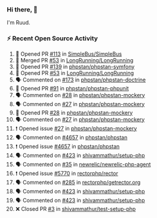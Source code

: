 ### Hi there, 👋

I'm Ruud.
 
### :zap: Recent Open Source Activity

<!--START_SECTION:activity-->
1. 💪 Opened PR [#113](https://github.com/SimpleBus/SimpleBus/pull/113) in [SimpleBus/SimpleBus](https://github.com/SimpleBus/SimpleBus)
2. 🎉 Merged PR [#53](https://github.com/LongRunning/LongRunning/pull/53) in [LongRunning/LongRunning](https://github.com/LongRunning/LongRunning)
3. 💪 Opened PR [#139](https://github.com/phpstan/phpstan-symfony/pull/139) in [phpstan/phpstan-symfony](https://github.com/phpstan/phpstan-symfony)
4. 💪 Opened PR [#53](https://github.com/LongRunning/LongRunning/pull/53) in [LongRunning/LongRunning](https://github.com/LongRunning/LongRunning)
5. 🗣 Commented on [#173](https://github.com/phpstan/phpstan-doctrine/issues/173) in [phpstan/phpstan-doctrine](https://github.com/phpstan/phpstan-doctrine)
6. 💪 Opened PR [#91](https://github.com/phpstan/phpstan-phpunit/pull/91) in [phpstan/phpstan-phpunit](https://github.com/phpstan/phpstan-phpunit)
7. 🗣 Commented on [#28](https://github.com/phpstan/phpstan-mockery/issues/28) in [phpstan/phpstan-mockery](https://github.com/phpstan/phpstan-mockery)
8. 🗣 Commented on [#27](https://github.com/phpstan/phpstan-mockery/issues/27) in [phpstan/phpstan-mockery](https://github.com/phpstan/phpstan-mockery)
9. 💪 Opened PR [#28](https://github.com/phpstan/phpstan-mockery/pull/28) in [phpstan/phpstan-mockery](https://github.com/phpstan/phpstan-mockery)
10. 🗣 Commented on [#27](https://github.com/phpstan/phpstan-mockery/issues/27) in [phpstan/phpstan-mockery](https://github.com/phpstan/phpstan-mockery)
11. ❗️ Opened issue [#27](https://github.com/phpstan/phpstan-mockery/issues/27) in [phpstan/phpstan-mockery](https://github.com/phpstan/phpstan-mockery)
12. 🗣 Commented on [#4657](https://github.com/phpstan/phpstan/issues/4657) in [phpstan/phpstan](https://github.com/phpstan/phpstan)
13. ❗️ Opened issue [#4657](https://github.com/phpstan/phpstan/issues/4657) in [phpstan/phpstan](https://github.com/phpstan/phpstan)
14. 🗣 Commented on [#423](https://github.com/shivammathur/setup-php/issues/423) in [shivammathur/setup-php](https://github.com/shivammathur/setup-php)
15. 🗣 Commented on [#35](https://github.com/newrelic/newrelic-php-agent/issues/35) in [newrelic/newrelic-php-agent](https://github.com/newrelic/newrelic-php-agent)
16. ❗️ Opened issue [#5770](https://github.com/rectorphp/rector/issues/5770) in [rectorphp/rector](https://github.com/rectorphp/rector)
17. 🗣 Commented on [#285](https://github.com/rectorphp/getrector.org/issues/285) in [rectorphp/getrector.org](https://github.com/rectorphp/getrector.org)
18. 🗣 Commented on [#423](https://github.com/shivammathur/setup-php/issues/423) in [shivammathur/setup-php](https://github.com/shivammathur/setup-php)
19. 🗣 Commented on [#423](https://github.com/shivammathur/setup-php/issues/423) in [shivammathur/setup-php](https://github.com/shivammathur/setup-php)
20. ❌ Closed PR [#3](https://github.com/shivammathur/test-setup-php/pull/3) in [shivammathur/test-setup-php](https://github.com/shivammathur/test-setup-php)
<!--END_SECTION:activity-->
